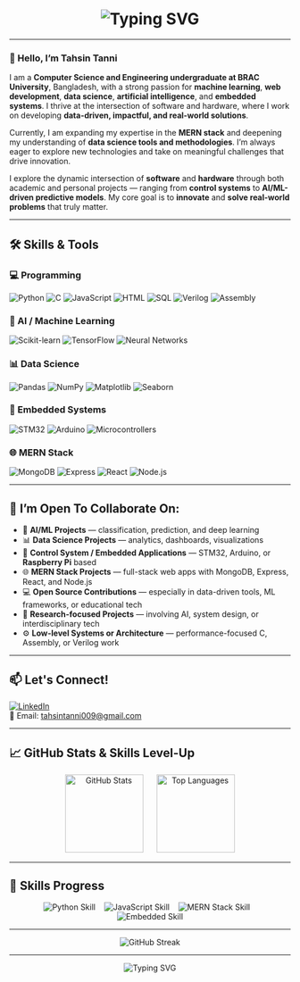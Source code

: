 <h1 align="center">
  <img src="https://readme-typing-svg.demolab.com?font=Fira+Code&weight=800&pause=1000&color=FF69B4&center=true&vCenter=true&width=900&height=80&size=35&lines=Welcome+to+my+GitHub+Profile!;Hi%2C+I'm+Tahsin+Tanni.;CSE+Undergraduate+at+BRAC+University.;ML%2C+AI%2C+MERN+Stack+%26+Embedded+Systems." alt="Typing SVG" />
</h1>






---

### 👋 Hello, I’m **Tahsin Tanni**

I am a **Computer Science and Engineering undergraduate at BRAC University**, Bangladesh, with a strong passion for **machine learning**, **web development**, **data science**, **artificial intelligence**, and **embedded systems**. I thrive at the intersection of software and hardware, where I work on developing **data-driven, impactful, and real-world solutions**. 

Currently, I am expanding my expertise in the **MERN stack** and deepening my understanding of **data science tools and methodologies**. I’m always eager to explore new technologies and take on meaningful challenges that drive innovation.


I explore the dynamic intersection of **software** and **hardware** through both academic and personal projects — ranging from **control systems** to **AI/ML-driven predictive models**. My core goal is to **innovate** and **solve real-world problems** that truly matter.


---

## 🛠️ Skills & Tools

### 💻 Programming
![Python](https://img.shields.io/badge/Python-FFD43B?style=flat-square&logo=python&logoColor=blue)
![C](https://img.shields.io/badge/C-00599C?style=flat-square&logo=c&logoColor=white)
![JavaScript](https://img.shields.io/badge/JavaScript-F7DF1E?style=flat-square&logo=javascript&logoColor=black)
![HTML](https://img.shields.io/badge/HTML5-E34F26?style=flat-square&logo=html5&logoColor=white)
![SQL](https://img.shields.io/badge/SQL-4479A1?style=flat-square&logo=postgresql&logoColor=white)
![Verilog](https://img.shields.io/badge/Verilog-7D4698?style=flat-square&logo=verilog&logoColor=white)
![Assembly](https://img.shields.io/badge/Assembly-6E4C13?style=flat-square)

### 🤖 AI / Machine Learning
![Scikit-learn](https://img.shields.io/badge/Scikit--learn-F7931E?style=flat-square&logo=scikit-learn&logoColor=white)
![TensorFlow](https://img.shields.io/badge/TensorFlow-FF6F00?style=flat-square&logo=tensorflow&logoColor=white)
![Neural Networks](https://img.shields.io/badge/Neural%20Networks-5F5F5F?style=flat-square)

### 📊 Data Science
![Pandas](https://img.shields.io/badge/Pandas-150458?style=flat-square&logo=pandas)
![NumPy](https://img.shields.io/badge/NumPy-013243?style=flat-square&logo=numpy)
![Matplotlib](https://img.shields.io/badge/Matplotlib-FFFFFF?style=flat-square&logo=matplotlib)
![Seaborn](https://img.shields.io/badge/Seaborn-004B87?style=flat-square)

### 🧩 Embedded Systems
![STM32](https://img.shields.io/badge/STM32-03234B?style=flat-square)
![Arduino](https://img.shields.io/badge/Arduino-00979D?style=flat-square&logo=arduino&logoColor=white)
![Microcontrollers](https://img.shields.io/badge/Microcontrollers-6A1B9A?style=flat-square)

### 🌐 MERN Stack
![MongoDB](https://img.shields.io/badge/MongoDB-47A248?style=flat-square&logo=mongodb&logoColor=white)
![Express](https://img.shields.io/badge/Express.js-000000?style=flat-square&logo=express&logoColor=white)
![React](https://img.shields.io/badge/React-61DAFB?style=flat-square&logo=react&logoColor=black)
![Node.js](https://img.shields.io/badge/Node.js-339933?style=flat-square&logo=node.js&logoColor=white)

---
## 🚀 I’m Open To Collaborate On:

- 🤖 **AI/ML Projects** — classification, prediction, and deep learning  
- 📊 **Data Science Projects** — analytics, dashboards, visualizations  
- 🧠 **Control System / Embedded Applications** — STM32, Arduino, or **Raspberry Pi** based  
- 🌐 **MERN Stack Projects** — full-stack web apps with MongoDB, Express, React, and Node.js  
- 💻 **Open Source Contributions** — especially in data-driven tools, ML frameworks, or educational tech  
- 🧪 **Research-focused Projects** — involving AI, system design, or interdisciplinary tech  
- ⚙️ **Low-level Systems or Architecture** — performance-focused C, Assembly, or Verilog work  


---

## 📫 Let's Connect!
[![LinkedIn](https://img.shields.io/badge/LinkedIn-Tanni-blue?style=flat-square&logo=linkedin)](https://www.linkedin.com/in/tahsin-tanni-120156215/)  
📧 Email: tahsintanni009@gmail.com

---

## 📈 GitHub Stats & Skills Level-Up

<p align="center">
  <img height="140" src="https://github-readme-stats.vercel.app/api?username=TahsinTanni&show_icons=true&theme=radical&hide_border=true&count_private=true" alt="GitHub Stats" />
  &nbsp;&nbsp;&nbsp;&nbsp;
  <img height="140" src="https://github-readme-stats.vercel.app/api/top-langs/?username=TahsinTanni&layout=compact&theme=radical&hide_border=true" alt="Top Languages" />
</p>

---




## 🚀 Skills Progress

<p align="center">
  <img src="https://img.shields.io/badge/Python-80%25-brightgreen?style=for-the-badge&logo=python&logoColor=white" alt="Python Skill" />
  &nbsp;&nbsp;
  <img src="https://img.shields.io/badge/JavaScript-70%25-yellow?style=for-the-badge&logo=javascript&logoColor=black" alt="JavaScript Skill" />
  &nbsp;&nbsp;
  <img src="https://img.shields.io/badge/MERN_Stack-65%25-blueviolet?style=for-the-badge" alt="MERN Stack Skill" />
  &nbsp;&nbsp;
  <img src="https://img.shields.io/badge/Embedded-60%25-orange?style=for-the-badge" alt="Embedded Skill" />
</p>




---

<p align="center">
  <img src="https://github-readme-streak-stats.herokuapp.com/?user=TahsinTanni&theme=dark&hide_border=true" alt="GitHub Streak" />
</p>



---

<p align="center">
  <img src="https://readme-typing-svg.demolab.com?font=Fira+Code&weight=800&pause=1000&color=FF69B4&center=true&vCenter=true&width=600&height=60&size=28&lines=Keep+Pushing.;Keep+Growing.;Keep+Building." alt="Typing SVG" />
</p>



